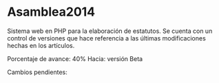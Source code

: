 Asamblea2014
============
Sistema web en PHP para la elaboración de estatutos. Se cuenta con un control de versiones que hace referencia a las últimas modificaciones hechas en los artículos.

Porcentaje de avance: 40%
Hacia: versión Beta

Cambios pendientes:
